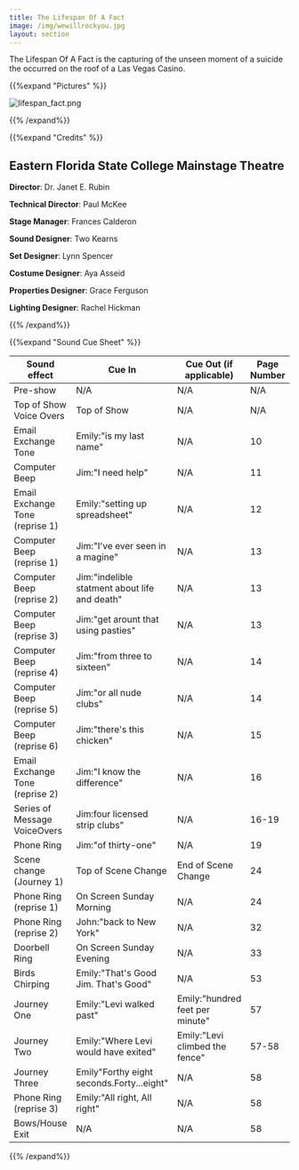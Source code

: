 ```yaml
---
title: The Lifespan Of A Fact
image: /img/wewillrockyou.jpg
layout: section
---
```



The Lifespan Of A Fact is the capturing of the unseen moment of a suicide the occurred on the roof of a Las Vegas Casino.

{{%expand "Pictures" %}}

![lifespan_fact.png](/lifespan_fact.png)


{{% /expand%}}

{{%expand "Credits" %}}

## Eastern Florida State College Mainstage Theatre

**Director**: Dr. Janet E. Rubin

**Technical Director**: Paul McKee

**Stage Manager**: Frances Calderon

**Sound Designer**: Two Kearns

**Set Designer**: Lynn Spencer

**Costume Designer**: Aya Asseid

**Properties Designer**: Grace Ferguson

**Lighting Designer**: Rachel Hickman

{{% /expand%}}

{{%expand "Sound Cue Sheet" %}}


| Sound effect                    | Cue In                                        | Cue Out (if applicable)         | Page Number |
| ------------------------------- | --------------------------------------------- | ------------------------------- | ----------- |
| Pre-show                        | N/A                                           | N/A                             | N/A         |
| Top of Show Voice Overs         | Top of Show                                   | N/A                             | N/A         |
| Email Exchange Tone             | Emily:"is my last name"                       | N/A                             | 10          |
| Computer Beep                   | Jim:"I need help"                             | N/A                             | 11          |
| Email Exchange Tone (reprise 1) | Emily:"setting up spreadsheet"                | N/A                             | 12          |
| Computer Beep (reprise 1)       | Jim:"I've ever seen in a magine"              | N/A                             | 13          |
| Computer Beep (reprise 2)       | Jim:"indelible statment about life and death" | N/A                             | 13          |
| Computer Beep (reprise 3)       | Jim:"get arount that using pasties"           | N/A                             | 13          |
| Computer Beep (reprise 4)       | Jim:"from three to sixteen"                   | N/A                             | 14          |
| Computer Beep (reprise 5)       | Jim:"or all nude clubs"                       | N/A                             | 14          |
| Computer Beep (reprise 6)       | Jim:"there's this chicken"                    | N/A                             | 15          |
| Email Exchange Tone (reprise 2) | Jim:"I know the difference"                   | N/A                             | 16          |
| Series of Message VoiceOvers    | Jim:four licensed strip clubs"                | N/A                             | 16-19       |
| Phone Ring                      | Jim:"of thirty-one"                           | N/A                             | 19          |
| Scene change (Journey 1)        | Top of Scene Change                           | End of Scene Change             | 24          |
| Phone Ring (reprise 1)          | On Screen Sunday Morning                      | N/A                             | 24          |
| Phone Ring (reprise 2)          | John:"back to New York"                       | N/A                             | 32          |
| Doorbell Ring                   | On Screen Sunday Evening                      | N/A                             | 33          |
| Birds Chirping                  | Emily:"That's Good Jim. That's Good"          | N/A                             | 53          |
| Journey One                     | Emily:"Levi walked past"                      | Emily:"hundred feet per minute" | 57          |
| Journey Two                     | Emily:"Where Levi would have exited"          | Emily:"Levi climbed the fence"  | 57-58       |
| Journey Three                   | Emily"Forthy eight seconds.Forty...eight"     | N/A                             | 58          |
| Phone Ring (reprise 3)          | Emily:"All right, All right"                  | N/A                             | 58          |
| Bows/House Exit                 | N/A                                           | N/A                             | 58          |

{{% /expand%}}